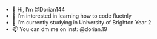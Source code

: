 - 👋 Hi, I’m @Dorian144
- 👀 I’m interested in learning how to code fluetnly
- 🌱 I’m currently studying in University of Brighton Year 2
- 📫 You can dm me on inst: @dorian.19

<!---
Dorian144/Dorian144 is a ✨ special ✨ repository because its `README.md` (this file) appears on your GitHub profile.
You can click the Preview link to take a look at your changes.
--->
